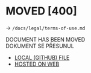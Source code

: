 # MOVED [400]

-> `/docs/legal/terms-of-use.md`

DOCUMENT HAS BEEN MOVED  
DOKUMENT SE PŘESUNUL

- [LOCAL (GITHUB) FILE](./legal/terms-of-use.md)
- [HOSTED ON WEB](https://leabot.petyxbron.cz/docs/legal/terms-of-use)